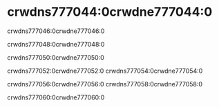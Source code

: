# crwdns777044:0crwdne777044:0

<p class="description">crwdns777046:0crwdne777046:0</p>

crwdns777048:0crwdne777048:0

crwdns777050:0crwdne777050:0

crwdns777052:0crwdne777052:0 crwdns777054:0crwdne777054:0

crwdns777056:0crwdne777056:0 crwdns777058:0crwdne777058:0

crwdns777060:0crwdne777060:0